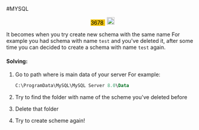 #MYSQL 

<div align="center">
<span class='flair' style='background-color:#F1C40F;color:#000;margin:5px'>
3678
</span>
<img width="20" height="20" src="https://www.flaticon.com/svg/static/icons/svg/945/945147.svg">
</div>

It becomes when you try create new schema with the same name
For example you had schema with name `test` and you've deleted it, after some time you can decided to create a schema with name `test` again. 

#### Solving:
1. Go to path where is main data of your server
	For example:
	```sql
	C:\ProgramData\MySQL\MySQL Server 8.0\Data
	```

2. Try to find the folder with name of the scheme you've deleted before
3. Delete that folder
4. Try to create scheme again!
